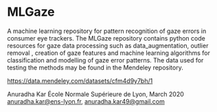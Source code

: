 # MLGaze
A machine learning repository for pattern recognition of gaze errors in consumer eye trackers.
The MLGaze repository contains python code resources for gaze data processing such as data_augmentation, outlier removal , creation of gaze features and machine learning algorithms for classification and modelling of gaze error patterns. The data used for testing the methods may be found in the Mendeley repository.

https://data.mendeley.com/datasets/cfm4d9y7bh/1

Anuradha Kar
École Normale Supérieure de Lyon,  March 2020
anuradha.kar@ens-lyon.fr, anuradha.kar49@gmail.com

